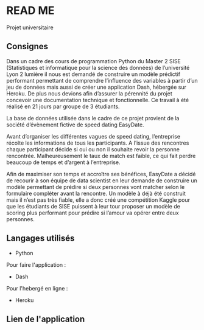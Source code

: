 # READ ME

Projet universitaire

## Consignes

Dans un cadre des cours de programmation Python du Master 2 SISE (Statistiques et informatique pour la science des données) de l’université Lyon 2 lumière il nous est demandé de construire un modèle prédictif performant permettant de comprendre l’influence des variables à partir d’un jeu de données mais aussi de créer une application Dash, hébergée sur Heroku. De plus nous devions afin d’assurer la pérennité du projet concevoir une documentation technique et fonctionnelle. Ce travail à été réalisé en 21 jours par groupe de 3 étudiants.

La base de données utilisée dans le cadre de ce projet provient de la société d’évènement fictive de speed dating EasyDate.

Avant d’organiser les différentes vagues de speed dating, l’entreprise récolte les informations de tous les participants. A l’issue des rencontres chaque participant décide si oui ou non il souhaite revoir la personne rencontrée. Malheureusement le taux de match est faible, ce qui fait perdre beaucoup de temps et d’argent à l’entreprise.

Afin de maximiser son temps et accroître ses bénéfices, EasyDate a décidé de recourir à son équipe de data scientist en leur demande de construire un modèle permettant de prédire si deux personnes vont matcher selon le formulaire compléter avant la rencontre. Un modèle à déjà été construit mais il n’est pas très fiable, elle a donc créé une compétition Kaggle pour que les étudiants de SISE puissent à leur tour proposer un modèle de scoring plus performant pour prédire si l’amour va opérer entre deux personnes.

## Langages utilisés 

+ Python

Pour faire l'application :

+ Dash

Pour l'hebergé en ligne :

+ Heroku

## Lien de l'application
